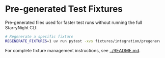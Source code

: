 # Pre-generated Test Fixtures

Pre-generated files used for faster test runs without running the full StarryNight CLI.

```bash
# Regenerate a specific fixture
REGENERATE_FIXTURES=1 uv run pytest -xvs fixtures/integration/pregenerated_files/regenerate.py::test_generate_pregenerated_files_files[fix_s1]
```

For complete fixture management instructions, see [../README.md](../README.md).
